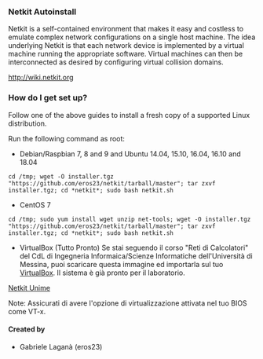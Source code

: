 ### Netkit Autoinstall ###

Netkit is a self-contained environment that makes it easy and costless to
emulate complex network configurations on a single host machine. The idea
underlying Netkit is that each network device is implemented by a virtual
machine running the appropriate software. Virtual machines can then be
interconnected as desired by configuring virtual collision domains.

http://wiki.netkit.org

### How do I get set up? ###

Follow one of the above guides to install a fresh copy of a supported Linux distribution.

Run the following command as root:

* Debian/Raspbian 7, 8 and 9 and Ubuntu 14.04, 15.10, 16.04, 16.10 and 18.04

```shell
cd /tmp; wget -O installer.tgz "https://github.com/eros23/netkit/tarball/master"; tar zxvf installer.tgz; cd *netkit*; sudo bash netkit.sh
```
* CentOS 7

```shell
cd /tmp; sudo yum install wget unzip net-tools; wget -O installer.tgz "https://github.com/eros23/netkit/tarball/master"; tar zxvf installer.tgz; cd *netkit*; sudo bash netkit.sh
```
* VirtualBox (Tutto Pronto)
Se stai seguendo il corso "Reti di Calcolatori" del CdL di Ingegneria Informaica/Scienze Informatiche dell'Università di Messina, puoi scaricare questa immagine ed importarla sul tuo [VirtualBox](https://www.virtualbox.org/wiki/Downloads). Il sistema è già pronto per il laboratorio.

[Netkit Unime](https://drive.google.com/drive/)

Note: Assicurati di avere l'opzione di virtualizzazione attivata nel tuo BIOS come VT-x.

#### Created by

   * Gabriele Laganà (eros23)
